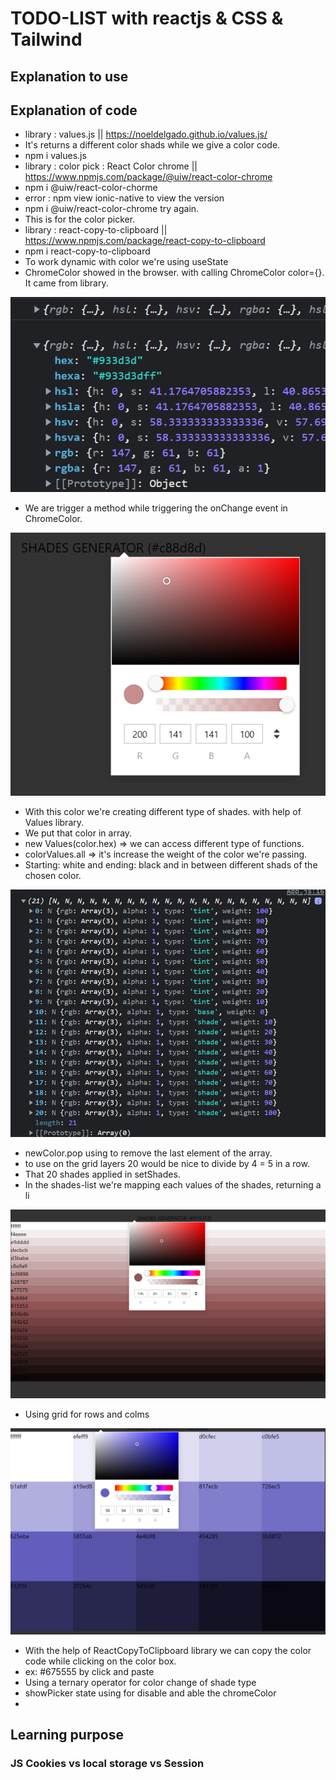 # TODO-LIST with reactjs & CSS & Tailwind

## Explanation to use



## Explanation of code

- library : values.js || https://noeldelgado.github.io/values.js/
- It's returns a different color shads while we give a color code.
- npm i values.js
- library : color pick : React Color chrome || https://www.npmjs.com/package/@uiw/react-color-chrome
- npm i @uiw/react-color-chorme
- error : npm view ionic-native to view the version
- npm i @uiw/react-color-chrome try again.
- This is for the color picker.
- library : react-copy-to-clipboard || https://www.npmjs.com/package/react-copy-to-clipboard
- npm i react-copy-to-clipboard
- To work dynamic with color we're using useState
- ChromeColor showed in the browser. with calling ChromeColor color={}. It came from library.

![Probs classcomp](public/asset/color-chrome.png)

- We are trigger a method while triggering the onChange event in ChromeColor.

![Probs classcomp](public/asset/setcolor.png)

- With this color we're creating different type of shades. with help of Values library.
- We put that color in array.
- new Values(color.hex) => we can access different type of functions.
- colorValues.all => it's increase the weight of the color we're passing. 
- Starting: white and ending: black and in between different shads of the chosen color.

![Probs classcomp](public/asset/colors21.PNG)

- newColor.pop using to remove the last element of the array.
- to use on the grid layers 20 would be nice to divide by 4 = 5 in a row.
- That 20 shades applied in setShades.
- In the shades-list we're mapping each values of the shades, returning a li

![Probs classcomp](public/asset/array20_li.png)

- Using grid for rows and colms

![Probs classcomp](public/asset/gridcolor.PNG)

- With the help of ReactCopyToClipboard library we can copy the color code while clicking on the color box.
- ex: #675555 by click and paste
- Using a ternary operator for color change of shade type
- showPicker state using for disable and able the chromeColor
- 



 

## Learning purpose

### JS Cookies vs local storage vs Session







